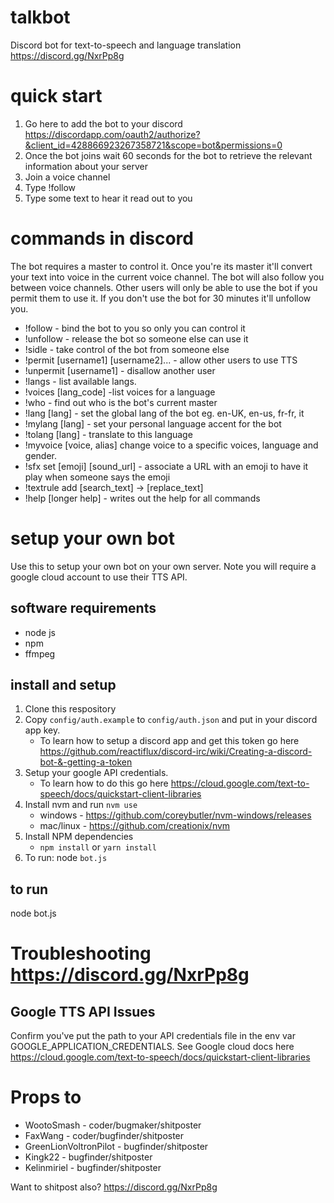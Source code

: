# talkbot
Discord bot for text-to-speech and language translation
https://discord.gg/NxrPp8g

# quick start

1. Go here to add the bot to your discord https://discordapp.com/oauth2/authorize?&client_id=428866923267358721&scope=bot&permissions=0
2. Once the bot joins wait 60 seconds for the bot to retrieve the relevant information about your server
3. Join a voice channel
4. Type !follow
5. Type some text to hear it read out to you

# commands in discord
The bot requires a master to control it. Once you're its master it'll convert your text into voice in the current voice channel. The bot will also follow you between voice channels. Other users will only be able to use the bot if you permit them to use it. If you don't use the bot for 30 minutes it'll unfollow you.

* !follow - bind the bot to you so only you can control it
* !unfollow - release the bot so someone else can use it
* !sidle - take control of the bot from someone else
* !permit [username1] [username2]... - allow other users to use TTS
* !unpermit [username1] - disallow another user
* !langs - list available langs.
* !voices [lang_code] -list voices for a language
* !who - find out who is the bot's current master
* !lang [lang] - set the global lang of the bot eg. en-UK, en-us, fr-fr, it
* !mylang [lang] - set your personal language accent for the bot
* !tolang [lang] - translate to this language
* !myvoice [voice, alias] change voice to a specific voices, language and gender.
* !sfx set [emoji] [sound_url] - associate a URL with an emoji to have it play when someone says the emoji 
* !textrule add [search_text] -> [replace_text]
* !help [longer help] - writes out the help for all commands

# setup your own bot
Use this to setup your own bot on your own server. Note you will require a google cloud account to use their TTS API.

## software requirements
- node js
- npm
- ffmpeg

## install and setup
1. Clone this respository
2. Copy `config/auth.example` to `config/auth.json` and put in your discord app key. 
    - To learn how to setup a discord app and get this token go here https://github.com/reactiflux/discord-irc/wiki/Creating-a-discord-bot-&-getting-a-token
3. Setup your google API credentials. 
    * To learn how to do this go here https://cloud.google.com/text-to-speech/docs/quickstart-client-libraries
4. Install nvm and run `nvm use`
    * windows - https://github.com/coreybutler/nvm-windows/releases
    * mac/linux - https://github.com/creationix/nvm
5. Install NPM dependencies
    * `npm install` or `yarn install`
5. To run: node `bot.js`

## to run
node bot.js

# Troubleshooting  https://discord.gg/NxrPp8g
## Google TTS API Issues

Confirm you've put the path to your API credentials file in the env var GOOGLE_APPLICATION_CREDENTIALS. See Google cloud docs here https://cloud.google.com/text-to-speech/docs/quickstart-client-libraries

# Props to
* WootoSmash - coder/bugmaker/shitposter
* FaxWang - coder/bugfinder/shitposter
* GreenLionVoltronPilot - bugfinder/shitposter
* Kingk22 - bugfinder/shitposter
* Kelinmiriel - bugfinder/shitposter

Want to shitpost also? https://discord.gg/NxrPp8g

